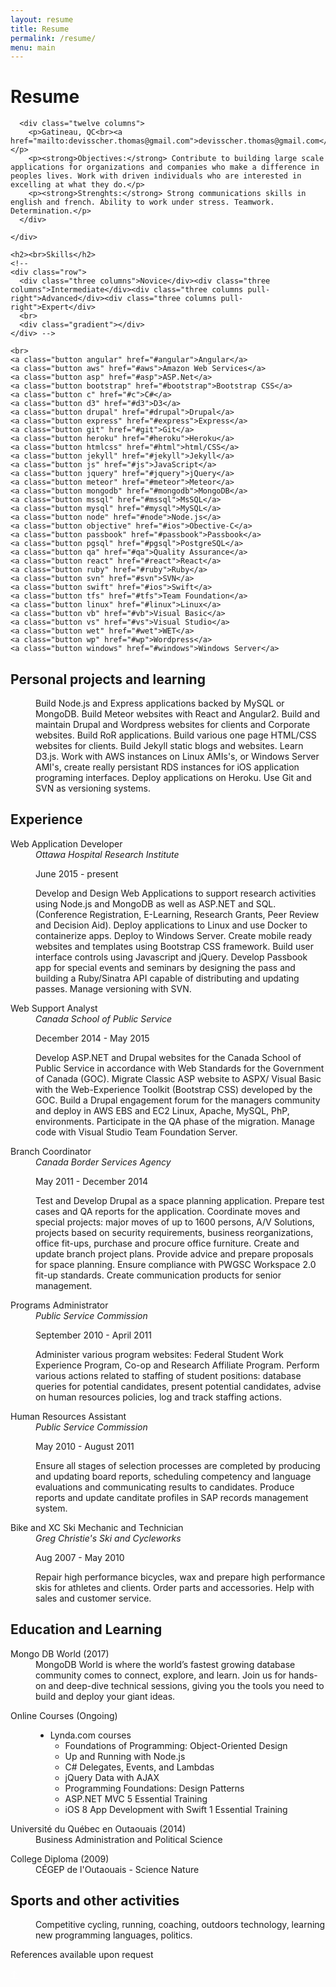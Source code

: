 ```yaml
---
layout: resume
title: Resume
permalink: /resume/
menu: main
---
```

<div class="container">
  <div class="panel">
  <h1>Resume</h1>
    <div class="row">
      
      <div class="twelve columns">
        <p>Gatineau, QC<br><a href="mailto:devisscher.thomas@gmail.com">devisscher.thomas@gmail.com</a></p>
        <p><strong>Objectives:</strong> Contribute to building large scale applications for organizations and companies who make a difference in peoples lives. Work with driven individuals who are interested in excelling at what they do.</p>
        <p><strong>Strenghts:</strong> Strong communications skills in english and french. Ability to work under stress. Teamwork. Determination.</p>
      </div>
      
    </div>
  </div>
  <div class="row center">
    
    <h2><br>Skills</h2>
    <!--
    <div class="row">
      <div class="three columns">Novice</div><div class="three columns">Intermediate</div><div class="three columns pull-right">Advanced</div><div class="three columns pull-right">Expert</div>
      <br>
      <div class="gradient"></div>
    </div> -->
    
    <br>
    <a class="button angular" href="#angular">Angular</a>
    <a class="button aws" href="#aws">Amazon Web Services</a>
    <a class="button asp" href="#asp">ASP.Net</a>
    <a class="button bootstrap" href="#bootstrap">Bootstrap CSS</a>
    <a class="button c" href="#c">C#</a>
    <a class="button d3" href="#d3">D3</a>
    <a class="button drupal" href="#drupal">Drupal</a>
    <a class="button express" href="#express">Express</a>
    <a class="button git" href="#git">Git</a>
    <a class="button heroku" href="#heroku">Heroku</a>
    <a class="button htmlcss" href="#html">html/CSS</a>
    <a class="button jekyll" href="#jekyll">Jekyll</a>
    <a class="button js" href="#js">JavaScript</a>
    <a class="button jquery" href="#jquery">jQuery</a>
    <a class="button meteor" href="#meteor">Meteor</a>
    <a class="button mongodb" href="#mongodb">MongoDB</a>
    <a class="button mssql" href="#mssql">MsSQL</a>
    <a class="button mysql" href="#mysql">MySQL</a>
    <a class="button node" href="#node">Node.js</a>
    <a class="button objective" href="#ios">Obective-C</a>
    <a class="button passbook" href="#passbook">Passbook</a>
    <a class="button pgsql" href="#pgsql">PostgreSQL</a>
    <a class="button qa" href="#qa">Quality Assurance</a>
    <a class="button react" href="#react">React</a>
    <a class="button ruby" href="#ruby">Ruby</a>
    <a class="button svn" href="#svn">SVN</a>
    <a class="button swift" href="#ios">Swift</a>
    <a class="button tfs" href="#tfs">Team Foundation</a>
    <a class="button linux" href="#linux">Linux</a>
    <a class="button vb" href="#vb">Visual Basic</a>
    <a class="button vs" href="#vs">Visual Studio</a>
    <a class="button wet" href="#wet">WET</a>
    <a class="button wp" href="#wp">Wordpress</a>
    <a class="button windows" href="#windows">Windows Server</a>
  </div>
  <p></p>
  <div class="row">
    <dl>
      <h2>
      Personal projects and learning</h2>
      <dd>
      <p>Build <a class="node" id="node">Node.js</a> and <a id="express" class="express">Express</a> applications backed by <a id="mysql" class="mysql">MySQL</a> or <a id="mongodb" class="mongodb">MongoDB</a>. Build <a class="meteor" id="meteor">Meteor</a> websites with <a id="react" class="react">React</a> and <a class="angular">Angular2</a>. Build and maintain <a class="drupal"
      id="drupal">Drupal</a> and <a class="wp" id="wp">Wordpress</a> websites for clients and Corporate websites.
      Build <a class="ruby">RoR</a> applications. Build various one page <a class="htmlcss">HTML/CSS</a> websites for clients. Build <a id="jekyll"
      class="jekyll">Jekyll</a> static blogs and websites. Learn <a id="d3" class="d3">D3.js</a>. Work with <a class="aws" id="aws">AWS</a> instances on <a class="linux" id="linux">Linux AMIs</a>'s, or <a id="windows" class="windows">Windows Server AMI</a>'s,
      create really persistant RDS instances for <a id="ios" class="objective swift">iOS</a> application programing interfaces. Deploy applications on <a id="heroku" class="heroku">Heroku</a>. Use <a class="git" id="git">Git</a> and <a id="svn" class="svn">SVN</a> as versioning systems.
    </p>
    </dd>
  </dl>
</div>
<div class="row">
  <h2>Experience</h2>
  <dl>
    <dt class="poste">Web Application Developer </dt>
    <dd><em>Ottawa Hospital Research Institute</em>
    <br>
    <p class="muted">June 2015 - present</p>
    <p>Develop and Design Web Applications to support research activities using <a class="node" id="node">Node.js</a> and <a id="mongodb" class="mongodb">MongoDB</a> as well as <a class="asp" id="asp">ASP.NET</a> and <a class="mssql" id="mssql">SQL</a>. (Conference Registration, E-Learning, Research Grants, Peer Review and Decision Aid). Deploy applications to <a class="linux">Linux</a> and use Docker to containerize apps. Deploy to <a class="windows"> Windows Server</a>. Create mobile ready websites and templates
    using <a id="bootstrap" class="bootstrap">Bootstrap CSS</a> framework. Build user interface controls using <a class="js" id="js">Javascript</a> and <a class="jquery" id="jquery">jQuery</a>. Develop <a id="passbook" class="passbook">Passbook</a> app for special events and seminars by designing the pass and building a <a class="ruby">Ruby/Sinatra</a> API capable of distributing and updating passes. Manage versioning with <a id="svn" class="svn">SVN</a>.
  </p>
  </dd>
</dl>
<dl>
  <dt class="poste">Web Support Analyst</dt>
  <dd><em>Canada School of Public Service</em>
  <br> <p class="muted">December 2014 - May 2015</p>
  <p>Develop <a class="asp">ASP.NET</a> and <a class="drupal">Drupal</a> websites for the Canada School of Public Service in accordance with Web Standards for the Government of Canada (GOC). Migrate <a class="asp">Classic ASP</a> website to <a class="asp">ASPX</a>/
  <a
    class="vb">Visual Basic</a> with the <a class="wet" id="wet">Web-Experience Toolkit</a> (<a class="bootstrap">Bootstrap CSS</a>) developed by the GOC. Build a <a class="drupal">Drupal</a> engagement forum for the managers community and deploy in <a class="aws">AWS</a>            EBS and EC2 <a class="linux">Linux</a>, <a class="apacher">Apache</a>, <a class="mysql">MySQL</a>, <a class="php" id="php">PhP</a>, environments. Participate in the <a id="qa" class="qa">QA</a> phase of the migration. Manage code with <a class="vs">Visual Studio</a> <a id="tfs" class="tfs">Team Foundation Server.</a></p>
    </dd>
  </dl>
  <dl>
    <dt class="poste">Branch Coordinator</dt>
    <dd><em>Canada Border Services Agency</em>
    <br> <p class="muted">May 2011 - December 2014</p>
    <p>
      Test and Develop <a class="drupal">Drupal</a> as a space planning application. Prepare test cases and <a class="qa">QA</a> reports for the application. Coordinate moves and special projects: major moves of up to 1600 persons, A/V Solutions,
      projects based on security requirements, business reorganizations, office fit-ups, purchase and procure office furniture. Create and update branch project plans. Provide advice and prepare proposals for space planning. Ensure compliance with
      PWGSC Workspace 2.0 fit-up standards. Create communication products for senior management.
    </p>
    </dd>
  </dl>
  <dl>
    <dt class="poste">Programs Administrator</dt>
    <dd><em>Public Service Commission</em>
    <br> <p class="muted">September 2010 - April 2011</p>
    <p>Administer various program websites: Federal Student Work Experience Program, Co-op and Research Affiliate Program. Perform various actions related to staffing of student positions: database queries for potential candidates, present potential
      candidates, advise on human resources policies, log and track staffing actions.
    </p>
    </dd>
  </dl>
  <dl>
    <dt class="poste">Human Resources Assistant</dt>
    <dd><em>Public Service Commission</em>
    <br> <p class="muted">May 2010 - August 2011</p>
    <p>Ensure all stages of selection processes are completed by producing and updating board reports, scheduling competency and language evaluations and communicating results to candidates. Produce reports and update canditate profiles in SAP records management system. </p>
    </dd>
  </dl>
  <dl>
    <dt class="poste">Bike and XC Ski Mechanic and Technician</dt>
    <dd><em>Greg Christie's Ski and Cycleworks</em>
    <br> <p class="muted">Aug 2007 - May 2010</p>
    <p>Repair high performance bicycles, wax and prepare high performance skis for athletes and clients. Order parts and accessories. Help with sales and customer service.</p>
    </dd>
  </dl>
</div>
<div class="row">
  <h2>Education and Learning</h2>
  <dl>
    <dt class="poste">Mongo DB World (2017)</dt>
    <dd>
    MongoDB World is where the world’s fastest growing database community comes to connect, explore, and learn. Join us for hands-on and deep-dive technical sessions, giving you the tools you need to build and deploy your giant ideas.
    </dd>
  </dl>
   <dl>
    <dt class="poste">Online Courses (Ongoing)</dt>
    <dd>
      <ul>
        <li>Lynda.com courses
        <ul>
        <li>Foundations of Programming: Object-Oriented Design</li>
        <li>Up and Running with Node.js</li>
        <li>C# Delegates, Events, and Lambdas</li>
        <li>jQuery Data with AJAX</li>
        <li>Programming Foundations: Design Patterns</li>
        <li>ASP.NET MVC 5 Essential Training</li>
        <li>iOS 8 App Development with Swift 1 Essential Training</li>
        </ul>
        </li>
      </ul>
    </dd>
  </dl>
  <dl>
    <dt class="poste">Université du Québec en Outaouais (2014)</dt>
    <dd>Business Administration and Political Science</dd>
  </dl>
  <dl>
    <dt class="poste">College Diploma (2009)</dt>
    <dd>CÉGEP de l'Outaouais - Science Nature
    </dd>
  </dl>
</div>
<h2>Sports and other activities</h2>
<dl>
  <dd>Competitive cycling, running, coaching, outdoors technology, learning new programming languages, politics.
  </dd>
</dl>
<dl>
  <dt class="poste">References available upon request</dt>
</dl>
<dl>
  <a href="#" class="back-to-top" style="color: #fff;"> &uarr;
  </a>
</dl>
</div>